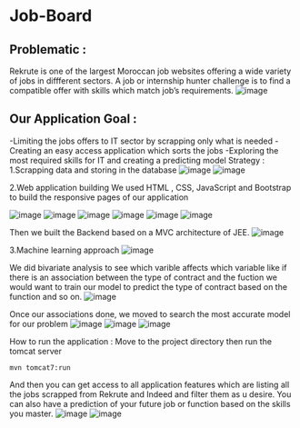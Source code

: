 # Job-Board

## Problematic :
Rekrute is one of the largest Moroccan job websites offering a wide variety of jobs in diffferent sectors.
A job or internship hunter challenge is to find a compatible offer with skills which match job’s requirements.
![image](https://user-images.githubusercontent.com/78508211/205676671-bf2c9d5a-3b49-419c-b534-2d884628c0ea.png)

## Our Application Goal :
-Limiting the jobs offers to IT sector by scrapping only what is needed 
-Creating an easy access application which sorts the jobs
-Exploring the most required skills for IT and creating a predicting model
Strategy :
1.Scrapping data and storing in the database
![image](https://user-images.githubusercontent.com/78508211/205676724-12a602fd-1df3-4466-ad00-c8d27bfeb851.png)
![image](https://user-images.githubusercontent.com/78508211/205676761-00bea835-396b-40d0-a8f3-1397b2e92482.png)


2.Web application building
We used HTML , CSS, JavaScript and Bootstrap to build the responsive pages of our application

![image](https://user-images.githubusercontent.com/78508211/205677366-8cb33a51-8aa2-45e0-a32f-43013d5a4474.png)
![image](https://user-images.githubusercontent.com/78508211/205677176-6736c711-a844-4bfc-b129-9909f66f58da.png)
![image](https://user-images.githubusercontent.com/78508211/205672299-c996029a-9b11-4bfa-b184-cf612c35764a.png)
![image](https://user-images.githubusercontent.com/78508211/205672369-67522755-8eb4-460e-9539-097b622dc9d1.png)
![image](https://user-images.githubusercontent.com/78508211/205672471-dc4629f2-3225-4a82-94ad-db400ea68528.png)
![image](https://user-images.githubusercontent.com/78508211/205672596-0a1bfc09-4338-43d7-ad37-3354f19cdd3b.png)

Then we built the Backend based on a MVC architecture of JEE.
![image](https://user-images.githubusercontent.com/78508211/205672689-ad315f8e-b338-4d03-9379-00a1edb4ac0b.png)

3.Machine learning approach
![image](https://user-images.githubusercontent.com/78508211/205673219-42cd1750-80a3-48be-a3b8-1b794d043a81.png)

We did bivariate analysis to see which varible affects which variable like if there is an association between the type of contract and the fuction we would want to train our model to predict the type of contract based on the function and so on.
![image](https://user-images.githubusercontent.com/78508211/205673471-9ab3008e-cdc9-44d9-97fd-632ff3f86d19.png)

Once our associations done, we moved to search the most accurate model for our problem
![image](https://user-images.githubusercontent.com/78508211/205673594-29f04fc6-52ef-469c-8f00-67efcd6a778d.png)
![image](https://user-images.githubusercontent.com/78508211/205673678-173f054a-98a4-49eb-bcea-0f3d47c41a79.png)
![image](https://user-images.githubusercontent.com/78508211/205673745-4f48ce7f-43ce-43eb-896e-0d865a0ef2fa.png)



How to run the application :
Move to the project directory then run the tomcat server
```
mvn tomcat7:run
```

And then you can get access to all application features which are listing all the jobs scrapped from Rekrute and Indeed and filter them as u desire.
You can also have a prediction of your future job or function based on the skills you master.
![image](https://user-images.githubusercontent.com/78508211/205675134-83280a73-b13b-4f11-a637-135a64d7527f.png)
![image](https://user-images.githubusercontent.com/78508211/205675925-498f487a-4975-4124-9974-5247c6add3b0.png)





